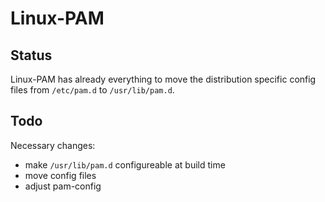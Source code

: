 # Linux-PAM

## Status

Linux-PAM has already everything to move the distribution specific config
files from `/etc/pam.d` to `/usr/lib/pam.d`.

## Todo

Necessary changes:
* make `/usr/lib/pam.d` configureable at build time
* move config files
* adjust pam-config
